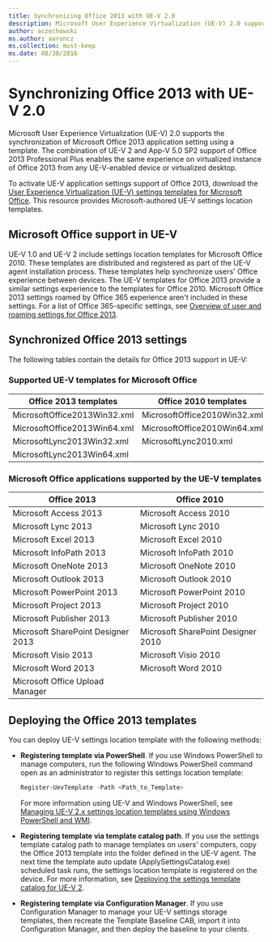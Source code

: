 ```yaml
---
title: Synchronizing Office 2013 with UE-V 2.0
description: Microsoft User Experience Virtualization (UE-V) 2.0 supports the synchronization of Microsoft Office 2013 application setting using a template.
author: aczechowski
ms.author: aaroncz
ms.collection: must-keep
ms.date: 08/30/2016
---
```


# Synchronizing Office 2013 with UE-V 2.0

Microsoft User Experience Virtualization (UE-V) 2.0 supports the synchronization of Microsoft Office 2013 application setting using a template. The combination of UE-V 2 and App-V 5.0 SP2 support of Office 2013 Professional Plus enables the same experience on virtualized instance of Office 2013 from any UE-V-enabled device or virtualized desktop.

To activate UE-V application settings support of Office 2013, download the [User Experience Virtualization (UE-V) settings templates for Microsoft Office](https://www.microsoft.com/download/details.aspx?id=46367). This resource provides Microsoft-authored UE-V settings location templates.

## Microsoft Office support in UE-V

UE-V 1.0 and UE-V 2 include settings location templates for Microsoft Office 2010. These templates are distributed and registered as part of the UE-V agent installation process. These templates help synchronize users' Office experience between devices. The UE-V templates for Office 2013 provide a similar settings experience to the templates for Office 2010. Microsoft Office 2013 settings roamed by Office 365 experience aren't included in these settings. For a list of Office 365-specific settings, see [Overview of user and roaming settings for Office 2013](/previous-versions/office/office-2013-resource-kit/jj733593(v=office.15)).

## Synchronized Office 2013 settings

The following tables contain the details for Office 2013 support in UE-V:

### Supported UE-V templates for Microsoft Office

| Office 2013 templates | Office 2010 templates |
|--|--|
| MicrosoftOffice2013Win32.xml | MicrosoftOffice2010Win32.xml |
| MicrosoftOffice2013Win64.xml | MicrosoftOffice2010Win64.xml |
| MicrosoftLync2013Win32.xml | MicrosoftLync2010.xml |
| MicrosoftLync2013Win64.xml |  |

### Microsoft Office applications supported by the UE-V templates

| **Office 2013**                     | **Office 2010**                     |
|-------------------------------------|-------------------------------------|
| Microsoft Access 2013               | Microsoft Access 2010               |
| Microsoft Lync 2013                 | Microsoft Lync 2010                 |
| Microsoft Excel 2013                | Microsoft Excel 2010                |
| Microsoft InfoPath 2013             | Microsoft InfoPath 2010             |
| Microsoft OneNote 2013              | Microsoft OneNote 2010              |
| Microsoft Outlook 2013              | Microsoft Outlook 2010              |
| Microsoft PowerPoint 2013           | Microsoft PowerPoint 2010           |
| Microsoft Project 2013              | Microsoft Project 2010              |
| Microsoft Publisher 2013            | Microsoft Publisher 2010            |
| Microsoft SharePoint Designer 2013  | Microsoft SharePoint Designer 2010  |
| Microsoft Visio 2013                | Microsoft Visio 2010                |
| Microsoft Word 2013                 | Microsoft Word 2010                 |
| Microsoft Office Upload Manager     |                                     |

## Deploying the Office 2013 templates

You can deploy UE-V settings location template with the following methods:

- **Registering template via PowerShell**. If you use Windows PowerShell to manage computers, run the following Windows PowerShell command open as an administrator to register this settings location template:

    ```powershell
    Register-UevTemplate -Path <Path_to_Template>
    ```

    For more information using UE-V and Windows PowerShell, see [Managing UE-V 2.x settings location templates using Windows PowerShell and WMI](managing-ue-v-2x-settings-location-templates-using-windows-powershell-and-wmi-both-uevv2.md).

- **Registering template via template catalog path**. If you use the settings template catalog path to manage templates on users' computers, copy the Office 2013 template into the folder defined in the UE-V agent. The next time the template auto update (ApplySettingsCatalog.exe) scheduled task runs, the settings location template is registered on the device. For more information, see [Deploying the settings template catalog for UE-V 2](deploy-ue-v-2x-for-custom-applications-new-uevv2.md#deploycatalogue).

- **Registering template via Configuration Manager**. If you use Configuration Manager to manage your UE-V settings storage templates, then recreate the Template Baseline CAB, import it into Configuration Manager, and then deploy the baseline to your clients.
